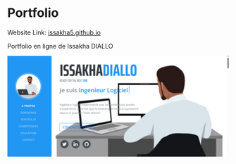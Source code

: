 # Portfolio

Website Link: [issakha5.github.io](https://issakha5.github.io/)

Portfolio en ligne de Issakha DIALLO

![Home Page](/img/portfolio/pp.png)